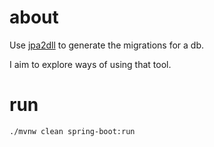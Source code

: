 # about
Use [jpa2dll](https://github.com/steliospaps/jpa2ddl) to generate the migrations for a db.

I aim to explore ways of using that tool.

# run

```
./mvnw clean spring-boot:run
```